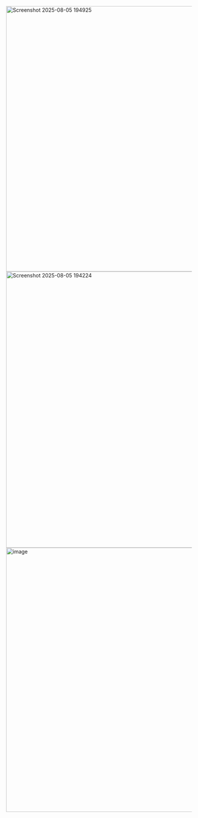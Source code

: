<img width="1287" height="718" alt="Screenshot 2025-08-05 194925" src="https://github.com/user-attachments/assets/82fade54-4c0f-4647-9eb6-ffe54e2c6bde" />
<img width="1337" height="747" alt="Screenshot 2025-08-05 194224" src="https://github.com/user-attachments/assets/7a503ca7-9458-4264-9b31-97618c60ec34" />
<img width="1282" height="715" alt="image" src="https://github.com/user-attachments/assets/7b05f4a8-2bb2-471a-b5b7-dfa915dd3590" />

